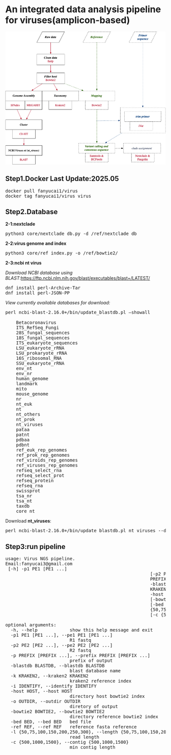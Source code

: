 # An integrated data analysis pipeline for viruses(amplicon-based)

![flow-chart](./virus.png)

## Step1.Docker Last Update:2025.05

<pre>docker pull fanyucai1/virus
docker tag fanyucai1/virus virus</pre>

## Step2.Database

**2-1:nextclade**
<pre>python3 core/nextclade_db.py -d /ref/nextclade_db</pre> 

**2-2:virus genome and index**
<pre>python3 core/ref_index.py -o /ref/bowtie2/</pre>

**2-3:ncbi nt virus**

*Download NCBI database using BLAST*:https://ftp.ncbi.nlm.nih.gov/blast/executables/blast+/LATEST/
<pre>
dnf install perl-Archive-Tar
dnf install perl-JSON-PP
</pre>

*View currently available databases for download:*
<pre>perl ncbi-blast-2.16.0+/bin/update_blastdb.pl –showall

    Betacoronavirus
    ITS_RefSeq_Fungi
    28S_fungal_sequences
    18S_fungal_sequences
    ITS_eukaryote_sequences
    LSU_eukaryote_rRNA
    LSU_prokaryote_rRNA
    16S_ribosomal_RNA
    SSU_eukaryote_rRNA
    env_nt
    env_nr
    human_genome
    landmark
    mito
    mouse_genome
    nr
    nt_euk
    nt
    nt_others
    nt_prok
    nt_viruses
    pataa
    patnt
    pdbaa
    pdbnt
    ref_euk_rep_genomes
    ref_prok_rep_genomes
    ref_viroids_rep_genomes
    ref_viruses_rep_genomes
    refseq_select_rna
    refseq_select_prot
    refseq_protein
    refseq_rna
    swissprot
    tsa_nr
    tsa_nt
    taxdb
    core_nt
</pre>

Download **nt_viruses**:
<pre>perl ncbi-blast-2.16.0+/bin/update_blastdb.pl nt_viruses --decompress</pre>

## Step3:run pipeline
<pre>
usage: Virus NGS pipeline.
Email:fanyucai3@gmail.com
 [-h] -p1 PE1 [PE1 ...]
                                                      [-p2 PE2 [PE2 ...]] -p
                                                      PREFIX [PREFIX ...]
                                                      -blastdb BLASTDB -k
                                                      KRAKEN2 [-i IDENTIFY]
                                                      -host HOST -o OUTDIR
                                                      [-bowtie2 BOWTIE2]
                                                      [-bed BED] [-ref REF] -l
                                                      {50,75,100,150,200,250,300}
                                                      [-c {500,1000,1500}]

optional arguments:
  -h, --help            show this help message and exit
  -p1 PE1 [PE1 ...], --pe1 PE1 [PE1 ...]
                        R1 fastq
  -p2 PE2 [PE2 ...], --pe2 PE2 [PE2 ...]
                        R2 fastq
  -p PREFIX [PREFIX ...], --prefix PREFIX [PREFIX ...]
                        prefix of output
  -blastdb BLASTDB, --blastdb BLASTDB
                        blast database name
  -k KRAKEN2, --kraken2 KRAKEN2
                        kraken2 reference index
  -i IDENTIFY, --identify IDENTIFY
  -host HOST, --host HOST
                        directory host bowtie2 index
  -o OUTDIR, --outdir OUTDIR
                        diretory of output
  -bowtie2 BOWTIE2, --bowtie2 BOWTIE2
                        directory reference bowtie2 index
  -bed BED, --bed BED   bed file
  -ref REF, --ref REF   reference fasta reference
  -l {50,75,100,150,200,250,300}, --length {50,75,100,150,200,250,300}
                        read length
  -c {500,1000,1500}, --contig {500,1000,1500}
                        min contig length
</pre>


